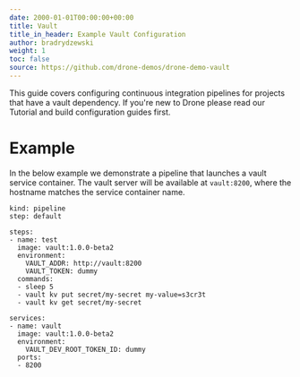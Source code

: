 ```yaml
---
date: 2000-01-01T00:00:00+00:00
title: Vault
title_in_header: Example Vault Configuration
author: bradrydzewski
weight: 1
toc: false
source: https://github.com/drone-demos/drone-demo-vault
---
```


This guide covers configuring continuous integration pipelines for projects that have a vault dependency. If you're new to Drone please read our Tutorial and build configuration guides first.

# Example

In the below example we demonstrate a pipeline that launches a vault service container. The vault server will be available at `vault:8200`, where the hostname matches the service container name.

```
kind: pipeline
step: default

steps:
- name: test
  image: vault:1.0.0-beta2
  environment:
    VAULT_ADDR: http://vault:8200
    VAULT_TOKEN: dummy
  commands:
  - sleep 5
  - vault kv put secret/my-secret my-value=s3cr3t
  - vault kv get secret/my-secret

services:
- name: vault
  image: vault:1.0.0-beta2
  environment:
    VAULT_DEV_ROOT_TOKEN_ID: dummy
  ports:
  - 8200
```